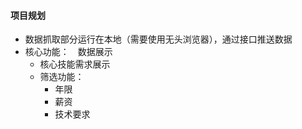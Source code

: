 #### 项目规划
- 数据抓取部分运行在本地（需要使用无头浏览器），通过接口推送数据
- 核心功能：　数据展示
  - 核心技能需求展示
  - 筛选功能：
    - 年限
    - 薪资
    - 技术要求